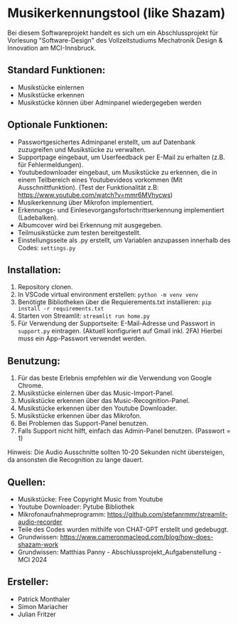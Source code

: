 # Musikerkennungstool (like Shazam)

Bei diesem Softwareprojekt handelt es sich um ein Abschlussprojekt für Vorlesung "Software-Design" des Vollzeitstudiums Mechatronik Design & Innovation am MCI-Innsbruck.

## Standard Funktionen:

* Musikstücke einlernen
* Musikstücke erkennen
* Musikstücke können über Adminpanel wiedergegeben werden


## Optionale Funktionen:

* Passwortgesichertes Adminpanel erstellt, um auf Datenbank zuzugreifen und Musikstücke zu verwalten.
* Supportpage eingebaut, um Userfeedback per E-Mail zu erhalten (z.B. für Fehlermeldungen).
* Youtubedownloader eingebaut, um Musikstücke zu erkennen, die in einem Teilbereich eines Youtubevideos vorkommen (Mit Ausschnittfunktion). (Test der Funktionalität z.B: https://www.youtube.com/watch?v=mmr6MVhycws)
* Musikerkennung über Mikrofon implementiert.
* Erkennungs- und Einlesevorgangsfortschrittserkennung implementiert (Ladebalken).
* Albumcover wird bei Erkennung mit ausgegeben.
* Teilmusikstücke zum testen bereitgestellt.
* Einstellungsseite als .py erstellt, um Variablen anzupassen innerhalb des Codes: `settings.py`


## Installation:

1. Repository clonen.
1. In VSCode virtual environment erstellen: `python -m venv venv`
2. Benötigte Bibliotheken über die Requierements.txt installieren: `pip install -r requirements.txt`
3. Starten von Streamlit: `streamlit run home.py`
4. Für Verwendung der Supportseite: E-Mail-Adresse und Passwort in `support.py` eintragen. (Aktuell konfiguriert auf Gmail inkl. 2FA) Hierbei muss ein App-Passwort verwendet werden.

## Benutzung:

1. Für das beste Erlebnis empfehlen wir die Verwendung von Google Chrome.
2. Musikstücke einlernen über das Music-Import-Panel.
3. Musikstücke erkennen über das Music-Recognition-Panel.
4. Musikstücke erkennen über den Youtube Downloader.
5. Musikstücke erkennen über das Mikrofon.
6. Bei Problemen das Support-Panel benutzen.
7. Falls Support nicht hilft, einfach das Admin-Panel benutzen. (Passwort = 1)

Hinweis: Die Audio Ausschnitte sollten 10-20 Sekunden nicht übersteigen, da ansonsten die Recognition zu lange dauert.

## Quellen:

* Musikstücke: Free Copyright Music from Youtube
* Youtube Downloader: Pytube Bibliothek 
* Mikrofonaufnahmeprogramm: https://github.com/stefanrmmr/streamlit-audio-recorder
* Teile des Codes wurden mithilfe von CHAT-GPT erstellt und gedebuggt.
* Grundwissen: https://www.cameronmacleod.com/blog/how-does-shazam-work
* Grundwissen: Matthias Panny - Abschlussprojekt_Aufgabenstellung - MCI 2024


## Ersteller:

* Patrick Monthaler
* Simon Mariacher
* Julian Fritzer